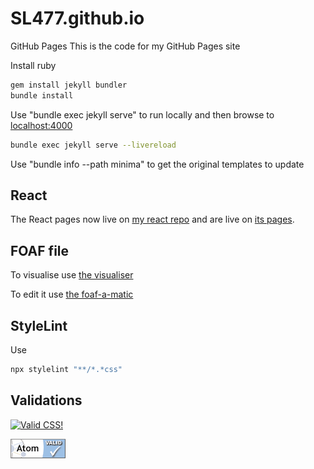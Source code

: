 # SL477.github.io

GitHub Pages
This is the code for my GitHub Pages site

Install ruby

```bash
gem install jekyll bundler
bundle install
```

Use "bundle exec jekyll serve" to run locally and then browse to [localhost:4000](http://localhost:4000/)

```bash
bundle exec jekyll serve --livereload
```

Use "bundle info --path minima" to get the original templates to update

## React

The React pages now live on [my react repo](https://github.com/SL477/Link477-React) and are live on [its pages](https://link477.com/Link477-React/).

## FOAF file

To visualise use [the visualiser](https://foaf-visualizer.gnu.org.ua/?uri=https://link477.com/foaf.rdf)

To edit it use [the foaf-a-matic](http://ldodds.com/foaf/foaf-a-matic.en.html)

## StyleLint

Use

```bash
npx stylelint "**/*.*css"
```

## Validations

<p>
    <a href="https://jigsaw.w3.org/css-validator/validator?lang=en&profile=css3svg&uri=https%3A%2F%2Flink477.com&usermedium=all&vextwarning=&warning=1">
        <img style="border:0;width:88px;height:31px"
            src="https://jigsaw.w3.org/css-validator/images/vcss-blue"
            alt="Valid CSS!" />
    </a>
</p>

<a href="http://validator.w3.org/feed/check.cgi?url=https%3A//link477.com/feed.xml"><img src="/assets/images/valid-atom.png" alt="[Valid Atom 1.0]" title="Validate my Atom 1.0 feed" /></a>
